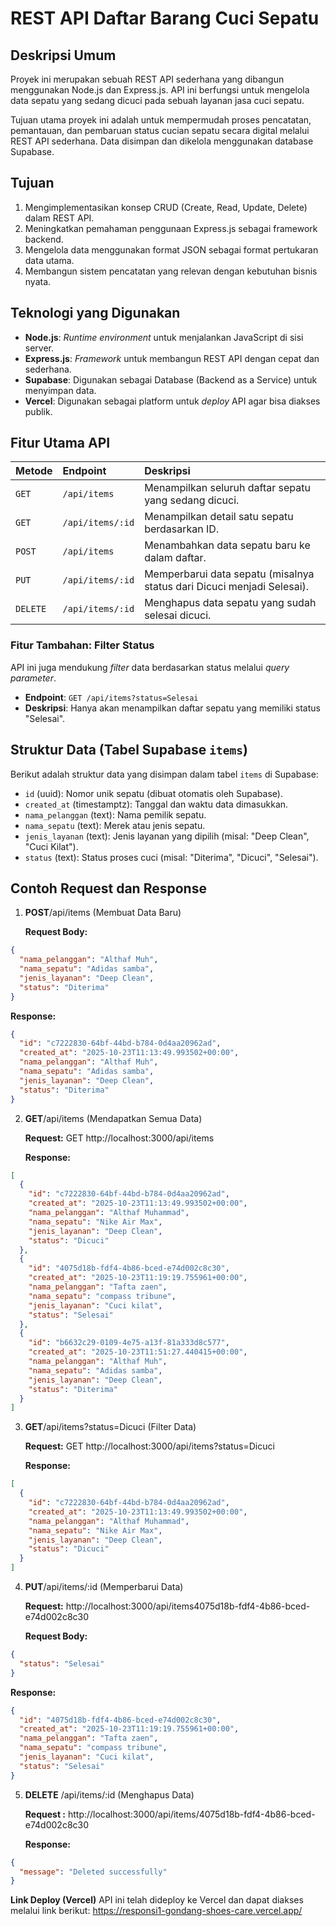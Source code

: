# REST API Daftar Barang Cuci Sepatu

## Deskripsi Umum

Proyek ini merupakan sebuah REST API sederhana yang dibangun menggunakan Node.js dan Express.js. API ini berfungsi untuk mengelola data sepatu yang sedang dicuci pada sebuah layanan jasa cuci sepatu.

Tujuan utama proyek ini adalah untuk mempermudah proses pencatatan, pemantauan, dan pembaruan status cucian sepatu secara digital melalui REST API sederhana. Data disimpan dan dikelola menggunakan database Supabase.

## Tujuan

1.  Mengimplementasikan konsep CRUD (Create, Read, Update, Delete) dalam REST API.
2.  Meningkatkan pemahaman penggunaan Express.js sebagai framework backend.
3.  Mengelola data menggunakan format JSON sebagai format pertukaran data utama.
4.  Membangun sistem pencatatan yang relevan dengan kebutuhan bisnis nyata.

## Teknologi yang Digunakan

- **Node.js**: _Runtime environment_ untuk menjalankan JavaScript di sisi server.
- **Express.js**: _Framework_ untuk membangun REST API dengan cepat dan sederhana.
- **Supabase**: Digunakan sebagai Database (Backend as a Service) untuk menyimpan data.
- **Vercel**: Digunakan sebagai platform untuk _deploy_ API agar bisa diakses publik.

## Fitur Utama API

| Metode   | Endpoint         | Deskripsi                                                              |
| :------- | :--------------- | :--------------------------------------------------------------------- |
| `GET`    | `/api/items`     | Menampilkan seluruh daftar sepatu yang sedang dicuci.                  |
| `GET`    | `/api/items/:id` | Menampilkan detail satu sepatu berdasarkan ID.                         |
| `POST`   | `/api/items`     | Menambahkan data sepatu baru ke dalam daftar.                          |
| `PUT`    | `/api/items/:id` | Memperbarui data sepatu (misalnya status dari Dicuci menjadi Selesai). |
| `DELETE` | `/api/items/:id` | Menghapus data sepatu yang sudah selesai dicuci.                       |

### Fitur Tambahan: Filter Status

API ini juga mendukung _filter_ data berdasarkan status melalui _query parameter_.

- **Endpoint**: `GET /api/items?status=Selesai`
- **Deskripsi**: Hanya akan menampilkan daftar sepatu yang memiliki status "Selesai".

## Struktur Data (Tabel Supabase `items`)

Berikut adalah struktur data yang disimpan dalam tabel `items` di Supabase:

- `id` (uuid): Nomor unik sepatu (dibuat otomatis oleh Supabase).
- `created_at` (timestamptz): Tanggal dan waktu data dimasukkan.
- `nama_pelanggan` (text): Nama pemilik sepatu.
- `nama_sepatu` (text): Merek atau jenis sepatu.
- `jenis_layanan` (text): Jenis layanan yang dipilih (misal: "Deep Clean", "Cuci Kilat").
- `status` (text): Status proses cuci (misal: "Diterima", "Dicuci", "Selesai").

## Contoh Request dan Response

1. **POST**/api/items (Membuat Data Baru)

   **Request Body:**

```json
{
  "nama_pelanggan": "Althaf Muh",
  "nama_sepatu": "Adidas samba",
  "jenis_layanan": "Deep Clean",
  "status": "Diterima"
}
```

**Response:**

```json
{
  "id": "c7222830-64bf-44bd-b784-0d4aa20962ad",
  "created_at": "2025-10-23T11:13:49.993502+00:00",
  "nama_pelanggan": "Althaf Muh",
  "nama_sepatu": "Adidas samba",
  "jenis_layanan": "Deep Clean",
  "status": "Diterima"
}
```

2. **GET**/api/items (Mendapatkan Semua Data)

   **Request:** GET http://localhost:3000/api/items

   **Response:**

```json
[
  {
    "id": "c7222830-64bf-44bd-b784-0d4aa20962ad",
    "created_at": "2025-10-23T11:13:49.993502+00:00",
    "nama_pelanggan": "Althaf Muhammad",
    "nama_sepatu": "Nike Air Max",
    "jenis_layanan": "Deep Clean",
    "status": "Dicuci"
  },
  {
    "id": "4075d18b-fdf4-4b86-bced-e74d002c8c30",
    "created_at": "2025-10-23T11:19:19.755961+00:00",
    "nama_pelanggan": "Tafta zaen",
    "nama_sepatu": "compass tribune",
    "jenis_layanan": "Cuci kilat",
    "status": "Selesai"
  },
  {
    "id": "b6632c29-0109-4e75-a13f-81a333d8c577",
    "created_at": "2025-10-23T11:51:27.440415+00:00",
    "nama_pelanggan": "Althaf Muh",
    "nama_sepatu": "Adidas samba",
    "jenis_layanan": "Deep Clean",
    "status": "Diterima"
  }
]
```

3. **GET**/api/items?status=Dicuci (Filter Data)

   **Request:** GET http://localhost:3000/api/items?status=Dicuci

   **Response:**

```json
[
  {
    "id": "c7222830-64bf-44bd-b784-0d4aa20962ad",
    "created_at": "2025-10-23T11:13:49.993502+00:00",
    "nama_pelanggan": "Althaf Muhammad",
    "nama_sepatu": "Nike Air Max",
    "jenis_layanan": "Deep Clean",
    "status": "Dicuci"
  }
]
```

4. **PUT**/api/items/:id (Memperbarui Data)

   **Request:** http://localhost:3000/api/items4075d18b-fdf4-4b86-bced-e74d002c8c30

   **Request Body:**

```json
{
  "status": "Selesai"
}
```

**Response:**

```json
{
  "id": "4075d18b-fdf4-4b86-bced-e74d002c8c30",
  "created_at": "2025-10-23T11:19:19.755961+00:00",
  "nama_pelanggan": "Tafta zaen",
  "nama_sepatu": "compass tribune",
  "jenis_layanan": "Cuci kilat",
  "status": "Selesai"
}
```

5. **DELETE** /api/items/:id (Menghapus Data)

   **Request :** http://localhost:3000/api/items/4075d18b-fdf4-4b86-bced-e74d002c8c30

   **Response:**

```json
{
  "message": "Deleted successfully"
}
```

**Link Deploy (Vercel)**
API ini telah dideploy ke Vercel dan dapat diakses melalui link berikut: https://responsi1-gondang-shoes-care.vercel.app/

